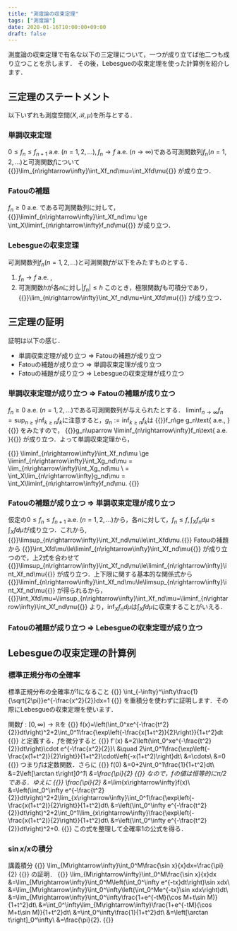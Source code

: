 ```yaml
---
title: "測度論の収束定理"
tags: ["測度論"]
date: 2020-01-16T10:00:00+09:00
draft: false
---
```

測度論の収束定理で有名な以下の三定理について，一つが成り立てば他二つも成り立つことを示します．
その後，Lebesgueの収束定理を使った計算例を紹介します．

## 三定理のステートメント
以下いずれも測度空間$(X,\mathcal{B},\mu)$を所与とする．
### 単調収束定理
$0\le f_n\le f_{n+1}\text{ a.e. }(n=1,2,...), f_n\rightarrow f\text{ a.e. }(n\rightarrow\infty)$である可測関数列$f_n(n=1,2,...)$と可測関数$f$について
{{<equation>}}\lim_{n\rightarrow\infty}\int_Xf_nd\mu=\int_Xfd\mu{{</equation>}}
が成り立つ．

### Fatouの補題
$f_n\ge0\text{ a.e. }$である可測関数列に対して，
{{<equation>}}\liminf_{n\rightarrow\infty}\int_Xf_nd\mu \ge \int_X\liminf_{n\rightarrow\infty}f_nd\mu{{</equation>}}
が成り立つ．

### Lebesgueの収束定理
可測関数列$f_n(n=1,2,...)$と可測関数$f$が以下をみたすものとする．
1. $f_n\rightarrow f\text{ a.e. }$,
2. 可測関数$h$が各$n$に対し$|f_n|\le h$
このとき，極限関数$f$も可積分であり，
{{<equation>}}\lim_{n\rightarrow\infty}\int_Xf_nd\mu=\int_Xfd\mu{{</equation>}}
が成り立つ．

## 三定理の証明
証明は以下の感じ．
- 単調収束定理が成り立つ $\Rightarrow$ Fatouの補題が成り立つ
- Fatouの補題が成り立つ $\Rightarrow$ 単調収束定理が成り立つ
- Fatouの補題が成り立つ $\Rightarrow$ Lebesgueの収束定理が成り立つ

### 単調収束定理が成り立つ ⇒ Fatouの補題が成り立つ
$f_n\ge0\text{ a.e. }(n=1,2,...)$である可測関数列が与えられたとする．
$\liminf_{n\rightarrow\infty}f_n=\sup_{n\ge1}\inf_{k\ge n}f_k$に注意すると，$g_n:=\inf_{k\ge n}f_k$は
{{<equation>}}f_n\ge g_n\text{ a.e., }{{</equation>}}
をみたすので，
{{<equation>}}g_n\uparrow \liminf_{n\rightarrow\infty}f_n\text{ a.e. }{{</equation>}}
が成り立つ．よって単調収束定理から，

{{<equation>}}
\liminf_{n\rightarrow\infty}\int_Xf_nd\mu 
\ge \liminf_{n\rightarrow\infty}\int_Xg_nd\mu 
= \lim_{n\rightarrow\infty}\int_Xg_nd\mu \\
= \int_X\lim_{n\rightarrow\infty}g_nd\mu 
= \int_X\liminf_{n\rightarrow\infty}f_nd\mu.
{{</equation>}}

### Fatouの補題が成り立つ ⇒ 単調収束定理が成り立つ
仮定の$0\le f_n\le f_{n+1}\text{ a.e. }(n=1,2,...)$から，各$n$に対して，$f_n\le f,\int_Xf_nd\mu\le\int_Xfd\mu$が成り立つ．これから,
{{<equation>}}\limsup_{n\rightarrow\infty}\int_Xf_nd\mu\le\int_Xfd\mu.{{</equation>}}
Fatouの補題から
{{<equation>}}\int_Xfd\mu\le\liminf_{n\rightarrow\infty}\int_Xf_nd\mu{{</equation>}}
が成り立つので，上2式を合わせて
{{<equation>}}\limsup_{n\rightarrow\infty}\int_Xf_nd\mu\le\liminf_{n\rightarrow\infty}\int_Xf_nd\mu{{</equation>}}
が成り立つ．上下限に関する基本的な関係式から
{{<equation>}}\liminf_{n\rightarrow\infty}\int_Xf_nd\mu\le\limsup_{n\rightarrow\infty}\int_Xf_nd\mu{{</equation>}}
が得られるから，
{{<equation>}}\int_Xfd\mu=\limsup_{n\rightarrow\infty}\int_Xf_nd\mu=\liminf_{n\rightarrow\infty}\int_Xf_nd\mu{{</equation>}}
より，$\inf_Xf_nd\mu$は$\int_Xfd\mu$に収束することがいえる．

### Fatouの補題が成り立つ ⇒ Lebesgueの収束定理が成り立つ

## Lebesgueの収束定理の計算例
### 標準正規分布の全確率
標準正規分布の全確率が$1$になること
{{<equation>}}
\int_{-\infty}^\infty\frac{1}{\sqrt{2\pi}}e^{-\frac{x^2}{2}}dx=1
{{</equation>}}
を重積分を使わずに証明します．その際にLebesgueの収束定理を使います．

関数$f:[0,\infty)\rightarrow\mathbb{R}$を
{{<equation>}}
f(x)=\left(\int_0^xe^{-\frac{t^2}{2}}dt\right)^2+2\int_0^1\frac{\exp\left\{-\frac{x(1+t^2)}{2}\right\}}{1+t^2}dt
{{</equation>}}
と定義する．$f$を微分すると
{{<equation>}}
f'(x)
    &=2\left(\int_0^xe^{-\frac{t^2}{2}}dt\right)\cdot e^{-\frac{x^2}{2}}\\
    &\quad 2\int_0^1\frac{\exp\left\{-\frac{x(1+t^2)}{2}\right\}}{1+t^2}\cdot\left\{-x(1+t^2)\right\}dt\\
    &=\cdots\\
    &=0
{{</equation>}}
つまり$f$は定数関数．さらに
{{<equation>}}
f(0)
    &=0+2\int_0^1\frac{1}{1+t^2}dt\\
    &=2\left[\arctan t\right]_0^1\\
    &=\frac{\pi}{2}
{{</equation>}}
なので，$f$の値は恒等的に$\pi/2$である．ゆえに
{{<equation>}}
\frac{\pi}{2}
    &=\lim_{x\rightarrow\infty}f(x)\\
    &=\left(\int_0^\infty e^{-\frac{t^2}{2}}dt\right)^2+2\lim_{x\rightarrow\infty}\int_0^1\frac{\exp\left\{-\frac{x(1+t^2)}{2}\right\}}{1+t^2}dt\\
    &=\left(\int_0^\infty e^{-\frac{t^2}{2}}dt\right)^2+2\int_0^1\lim_{x\rightarrow\infty}\frac{\exp\left\{-\frac{x(1+t^2)}{2}\right\}}{1+t^2}dt\\
    &=\left(\int_0^\infty e^{-\frac{t^2}{2}}dt\right)^2+0.
{{</equation>}}
この式を整理して全確率$1$の公式を得る．

### $\sin x/ x$の積分
講義積分
{{<equation>}}
\lim_{M\rightarrow\infty}\int_0^M\frac{\sin x}{x}dx=\frac{\pi}{2}
{{</equation>}}
の証明．
{{<equation>}}
\lim_{M\rightarrow\infty}\int_0^M\frac{\sin x}{x}dx
    &=\lim_{M\rightarrow\infty}\int_0^M\left(\int_0^\infty e^{-tx}dt\right)\sin xdx\\
    &=\lim_{M\rightarrow\infty}\int_0^\infty\left(\int_0^Me^{-tx}\sin xdx\right)dt\\
    &=\lim_{M\rightarrow\infty}\int_0^\infty\frac{1+e^{-tM}(\cos M+t\sin M)}{1+t^2}dt\\
    &=\int_0^\infty\lim_{M\rightarrow\infty}\frac{1+e^{-tM}(\cos M+t\sin M)}{1+t^2}dt\\
    &=\int_0^\infty\frac{1}{1+t^2}dt\\
    &=\left[\arctan t\right]_0^\infty\\
    &=\frac{\pi}{2}.
{{</equation>}}